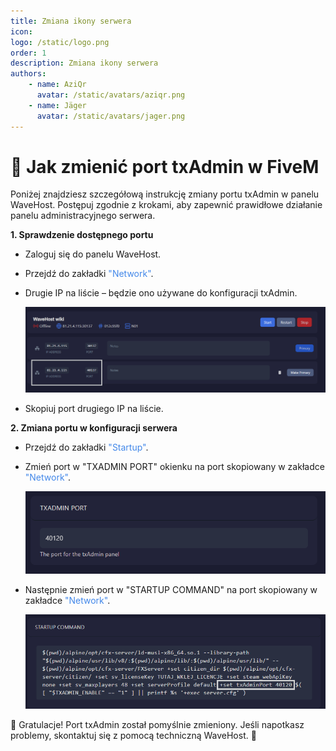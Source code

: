 ```yaml
---
title: Zmiana ikony serwera
icon: 
logo: /static/logo.png
order: 1
description: Zmiana ikony serwera
authors:
    - name: AziQr
      avatar: /static/avatars/aziqr.png
    - name: Jäger
      avatar: /static/avatars/jager.png
---
```


# 🔧 Jak zmienić port txAdmin w FiveM
Poniżej znajdziesz szczegółową instrukcję zmiany portu txAdmin w panelu WaveHost. Postępuj zgodnie z krokami, aby zapewnić prawidłowe działanie panelu administracyjnego serwera.

**1. Sprawdzenie dostępnego portu**
- Zaloguj się do panelu WaveHost.
- Przejdź do zakładki <span style="color:rgb(67, 136, 233);">"Network"</span>.
- Drugie IP na liście – będzie ono używane do konfiguracji txAdmin.

    ![](/static/fivem/portadmin1.png)

- Skopiuj port drugiego IP na liście.

**2. Zmiana portu w konfiguracji serwera**
- Przejdź do zakładki <span style="color:rgb(67, 136, 233);">"Startup"</span>.
- Zmień port w "TXADMIN PORT" okienku na port skopiowany w zakładce <span style="color:rgb(67, 136, 233);">"Network"</span>.
  
     ![](/static/fivem/portadmin2.png)
  
- Następnie zmień port w "STARTUP COMMAND" na port skopiowany w zakładce <span style="color:rgb(67, 136, 233);">"Network"</span>.
  
     ![](/static/fivem/portadmin3.png)

🎉 Gratulacje! Port txAdmin został pomyślnie zmieniony. Jeśli napotkasz problemy, skontaktuj się z pomocą techniczną WaveHost. 🚀
